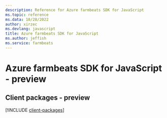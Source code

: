 ```yaml
---
description: Reference for Azure farmbeats SDK for JavaScript
ms.topic: reference
ms.data: 10/28/2022
author: xirzec
ms.devlang: javascript
title: Azure farmbeats SDK for JavaScript
ms.author: jeffish
ms.service: farmbeats
---
```

# Azure farmbeats SDK for JavaScript - preview

## Client packages - preview
[!INCLUDE [client-packages](farmbeats-client-index.md)]